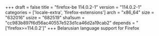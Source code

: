 +++
draft = false
title = "firefox-be 114.0.2-1"
version = "114.0.2-1"
categories = ['locale-extra', 'firefox-extensions']
arch = "x86_64"
size = "632016"
usize = "682519"
sha1sum = "cc983b897f6d56ac40557e523d1ca46d2a19cab2"
depends = "['firefox>=114.0.2']"
+++
Belarusian language support for Firefox